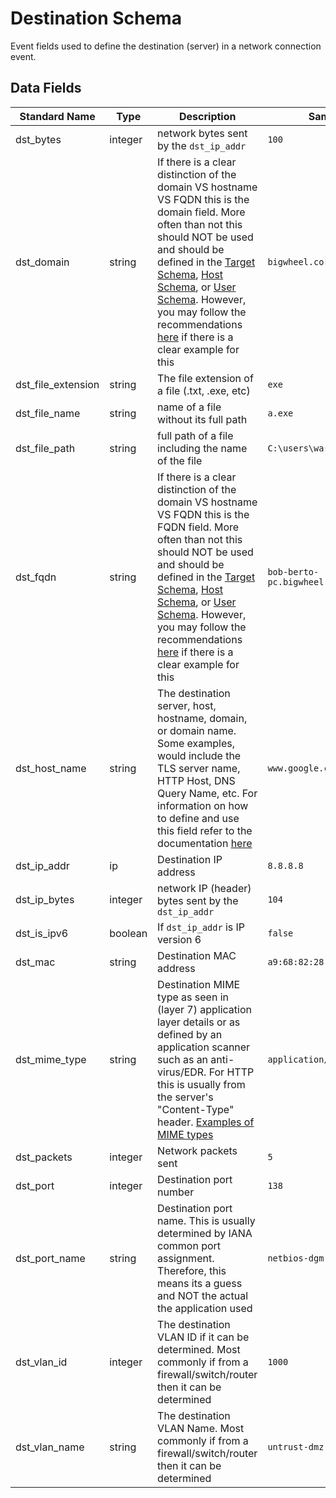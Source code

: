 # Destination Schema

Event fields used to define the destination (server) in a network connection event.

## Data Fields

| Standard Name | Type | Description | Sample Value |
|--------|---------|-------|-------|
| dst_bytes | integer | network bytes sent by the `dst_ip_addr` | `100` |
| dst_domain | string | If there is a clear distinction of the domain VS hostname VS FQDN this is the domain field. More often than not this should NOT be used and should be defined in the [Target Schema](./target.md), [Host Schema](./host.md), or [User Schema](./user.md). However, you may follow the recommendations [here](additional-guidelines/domain_or_hostname_or_fqdn.md) if there is a clear example for this | `bigwheel.corporation.local` |
| dst_file_extension | string | The file extension of a file (.txt, .exe, etc) | `exe` |
| dst_file_name | string | name of a file without its full path | `a.exe` |
| dst_file_path | string | full path of a file including the name of the file | `C:\users\wardog\z.exe` |
| dst_fqdn | string | If there is a clear distinction of the domain VS hostname VS FQDN this is the FQDN field. More often than not this should NOT be used and should be defined in the [Target Schema](./target.md), [Host Schema](./host.md), or [User Schema](./user.md). However, you may follow the recommendations [here](additional-guidelines/domain_or_hostname_or_fqdn.md) if there is a clear example for this | `bob-berto-pc.bigwheel.corporation.local` |
| dst_host_name | string | The destination server, host, hostname, domain, or domain name. Some examples, would include the TLS server name, HTTP Host, DNS Query Name, etc. For information on how to define and use this field refer to the documentation [here](additional-guidelines/domain_or_hostname_or_fqdn.md) | `www.google.com` |
| dst_ip_addr | ip | Destination IP address | `8.8.8.8` |
| dst_ip_bytes | integer | network IP (header) bytes sent by the `dst_ip_addr` | `104` |
| dst_is_ipv6 | boolean | If `dst_ip_addr` is IP version 6 | `false` |
| dst_mac | string | Destination MAC address | `a9:68:82:28:c4:6d` |
| dst_mime_type | string | Destination MIME type as seen in (layer 7) application layer details or as defined by an application scanner such as an anti-virus/EDR. For HTTP this is usually from the server's "Content-Type" header. [Examples of MIME types](https://developer.mozilla.org/en-US/docs/Web/HTTP/Basics_of_HTTP/MIME_types/Complete_list_of_MIME_types) | `application/pdf` |
| dst_packets | integer | Network packets sent | `5` |
| dst_port | integer | Destination port number | `138` |
| dst_port_name | string | Destination port name. This is usually determined by IANA common port assignment. Therefore, this means its a guess and NOT the actual the application used | `netbios-dgm` |
| dst_vlan_id | integer | The destination VLAN ID if it can be determined. Most commonly if from a firewall/switch/router then it can be determined | `1000` |
| dst_vlan_name | string | The destination VLAN Name. Most commonly if from a firewall/switch/router then it can be determined | `untrust-dmz` |
